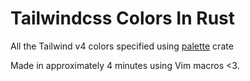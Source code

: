 # Tailwindcss Colors In Rust
All the Tailwind v4 colors specified using [palette](https://docs.rs/palette) crate

Made in approximately 4 minutes using Vim macros <3.
